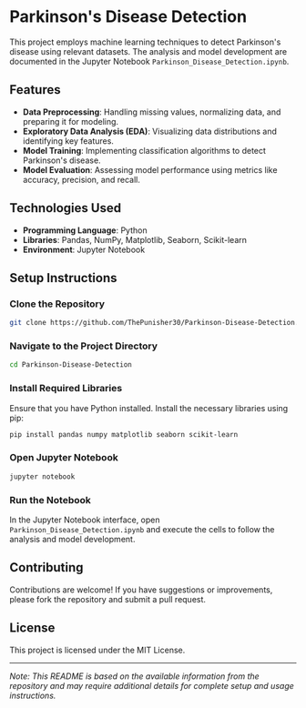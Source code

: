 # Parkinson's Disease Detection

This project employs machine learning techniques to detect Parkinson's disease using relevant datasets. The analysis and model development are documented in the Jupyter Notebook `Parkinson_Disease_Detection.ipynb`.

## Features

- **Data Preprocessing**: Handling missing values, normalizing data, and preparing it for modeling.
- **Exploratory Data Analysis (EDA)**: Visualizing data distributions and identifying key features.
- **Model Training**: Implementing classification algorithms to detect Parkinson's disease.
- **Model Evaluation**: Assessing model performance using metrics like accuracy, precision, and recall.

## Technologies Used

- **Programming Language**: Python
- **Libraries**: Pandas, NumPy, Matplotlib, Seaborn, Scikit-learn
- **Environment**: Jupyter Notebook

## Setup Instructions

### Clone the Repository

```bash
git clone https://github.com/ThePunisher30/Parkinson-Disease-Detection.git
```

### Navigate to the Project Directory

```bash
cd Parkinson-Disease-Detection
```

### Install Required Libraries

Ensure that you have Python installed. Install the necessary libraries using pip:

```bash
pip install pandas numpy matplotlib seaborn scikit-learn
```

### Open Jupyter Notebook

```bash
jupyter notebook
```

### Run the Notebook

In the Jupyter Notebook interface, open `Parkinson_Disease_Detection.ipynb` and execute the cells to follow the analysis and model development.

## Contributing

Contributions are welcome! If you have suggestions or improvements, please fork the repository and submit a pull request.

## License

This project is licensed under the MIT License.

---

*Note: This README is based on the available information from the repository and may require additional details for complete setup and usage instructions.*
